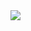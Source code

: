 <img src="https://github.com/Satya12325/Weatjer-application/blob/master/screencapture-localhost-19006-2022-08-03-08_46_35.png?raw=true"/>
